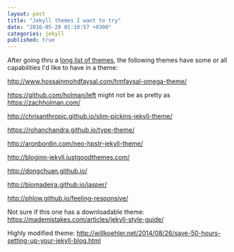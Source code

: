 ```yaml
---
layout: post
title: "Jekyll themes I want to try"
date: "2016-05-20 01:10:57 +0300"
categories: jekyll
published: true
---
```


After going thru a [long list of themes](https://github.com/jekyll/jekyll/wiki/Themes), the following themes have some or all capabilities I'd like to have in a theme:

http://www.hossainmohdfaysal.com/hmfaysal-omega-theme/

https://github.com/holman/left might not be as pretty as https://zachholman.com/

http://chrisanthropic.github.io/slim-pickins-jekyll-theme/

https://rohanchandra.github.io/type-theme/

http://aronbordin.com/neo-hpstr-jekyll-theme/

http://bloginn-jekyll.justgoodthemes.com/

http://dongchuan.github.io/

http://biomadeira.github.io/jasper/

http://phlow.github.io/feeling-responsive/


Not sure if this one has a downloadable theme: https://mademistakes.com/articles/jekyll-style-guide/

Highly modified theme: http://willkoehler.net/2014/08/26/save-50-hours-setting-up-your-jekyll-blog.html
